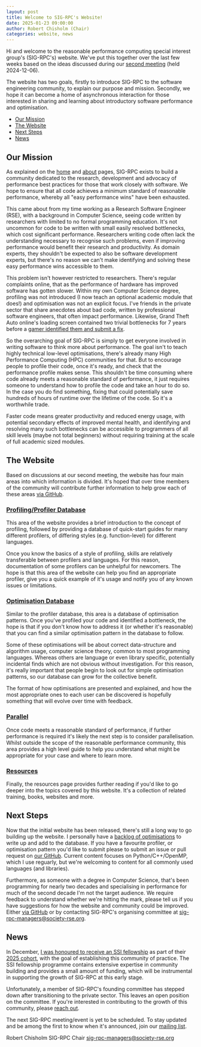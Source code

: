 ```yaml
---
layout: post
title: Welcome to SIG-RPC's Website!
date: 2025-01-23 09:00:00
author: Robert Chisholm (Chair)
categories: website, news
---
```


Hi and welcome to the reasonable performance computing special interest group's (SIG-RPC's) website. We've put this together over the last few weeks based on the ideas discussed during our [second meeting](https://github.com/sig-rpc/minutes/pull/3) (held 2024-12-06).

The website has two goals, firstly to introduce SIG-RPC to the software engineering community, to explain our purpose and mission. Secondly, we hope it can become a home of asynchronous interaction for those interested in sharing and learning about introductory software performance and optimisation.

- [Our Mission](#our-mission)
- [The Website](#the-website)
- [Next Steps](#next-steps)
- [News](#news)

## Our Mission

As explained on the [home](/) and [about](/about/) pages, SIG-RPC exists to build a community dedicated to the research, development and advocacy of performance best practices for those that work closely with software. We hope to ensure that all code achieves a minimum standard of reasonable performance, whereby all "easy performance wins" have been exhausted.

This came about from my time working as a Research Software Engineer (RSE), with a background in Computer Science, seeing code written by researchers with limited to no formal programming education. It's not uncommon for code to be written with small easily resolved bottlenecks, which cost significant performance. Researchers writing code often lack the understanding necessary to recognise such problems, even if improving performance would benefit their research and productivity. As domain experts, they shouldn't be expected to also be software development experts, but there's no reason we can't make identifying and solving these easy performance wins accessible to them.

This problem isn't however restricted to researchers. There's regular complaints online, that as the performance of hardware has improved software has gotten slower. Within my own Computer Science degree, profiling was not introduced (I now teach an optional academic module that does!) and optimisation was not an explicit focus. I've friends in the private sector that share anecdotes about bad code, written by professional software engineers, that often impact performance. Likewise, Grand Theft Auto online's loading screen contained two trivial bottlenecks for 7 years before a [gamer identified them and submit a fix](https://nee.lv/2021/02/28/How-I-cut-GTA-Online-loading-times-by-70/).

So the overarching goal of SIG-RPC is simply to get everyone involved in writing software to think more about performance. The goal isn't to teach highly technical low-level optimisations, there's already many High Performance Computing (HPC) communities for that. But to encourage people to profile their code, once it's ready, and check that the performance profile makes sense. This shouldn't be time consuming where code already meets a reasonable standard of performance, it just requires someone to understand how to profile the code and take an hour to do so. In the case you do find something, fixing that could potentially save hundreds of hours of runtime over the lifetime of the code. So it's a worthwhile trade.

Faster code means greater productivity and reduced energy usage, with potential secondary effects of improved mental health, and identifying and resolving many such bottlenecks can be accessible to programmers of all skill levels (maybe not total beginners) without requiring training at the scale of full academic sized modules.

## The Website

Based on discussions at our second meeting, the website has four main areas into which information is divided. It's hoped that over time members of the community will contribute further information to help grow each of these areas [via GitHub](https://github.com/sig-rpc/sig-rpc.github.io/issues/new/choose).

### [Profiling/Profiler Database](/profiling/)

This area of the website provides a brief introduction to the concept of profiling, followed by providing a database of quick-start guides for many different profilers, of differing styles (e.g. function-level) for different languages.

Once you know the basics of a style of profiling, skills are relatively transferable between profilers and languages. For this reason, documentation of some profilers can be unhelpful for newcomers. The hope is that this area of the website can help you find an appropriate profiler, give you a quick example of it's usage and notify you of any known issues or limitations.


### [Optimisation Database](/optimisations/)

Similar to the profiler database, this area is a database of optimisation patterns. Once you've profiled your code and identified a bottleneck, the hope is that if you don't know how to address it (or whether it's reasonable) that you can find a similar optimisation pattern in the database to follow.

Some of these optimisations will be about correct data-structure and algorithm usage, computer science theory, common to most programming languages. Whereas others are language or even library specific, potentially incidental finds which are not obvious without investigation. For this reason, it's really important that people begin to look out for simple optimisation patterns, so our database can grow for the collective benefit.

The format of how optimisations are presented and explained, and how the most appropriate ones to each user can be discovered is hopefully something that will evolve over time with feedback.

### [Parallel](/parallel/)

Once code meets a reasonable standard of performance, if further performance is required it's likely the next step is to consider parallelisation. Whilst outside the scope of the reasonable performance community, this area provides a high level guide to help you understand what might be appropriate for your case and where to learn more.

### [Resources](/resources/)

Finally, the resources page provides further reading if you'd like to go deeper into the topics covered by this website. It's a collection of related training, books, websites and more.

## Next Steps

Now that the initial website has been released, there's still a long way to go building up the website. I personally have a [backlog of optimisations](https://github.com/sig-rpc/sig-rpc.github.io/issues/8) to write up and add to the database. If you have a favourite profiler, or optimisation pattern you'd like to submit please to submit an issue or pull request on [our GitHub](https://github.com/sig-rpc/sig-rpc.github.io). Current content focuses on Python/C++/OpenMP, which I use reguarly, but we're welcoming to content for all commonly used languages (and libraries).

Furthermore, as someone with a degree in Computer Science, that's been programming for nearly two decades and specialising in performance for much of the second decade I'm not the target audience. We require feedback to understand whether we're hitting the mark, please tell us if you have suggestions for how the website and community could be improved. Either [via GitHub](https://github.com/sig-rpc/sig-rpc.github.io/issues/new/choose) or by contacting SIG-RPC's organising committee at [sig-rpc-managers@society-rse.org](mailto:sig-rpc-managers@society-rse.org).

## News

In December, [I was honoured to receive an SSI fellowship](https://www.software.ac.uk/fellowship-programme/robert-chisholm) as part of their [2025 cohort](https://www.software.ac.uk/news/introducing-2025-fellowship-cohort-insights-and-celebrations), with the goal of establishing this community of practice. The SSI fellowship programme contains extensive expertise in community building and provides a small amount of funding, which will be instrumental in supporting the growth of SIG-RPC at this early stage.

Unfortunately, a member of SIG-RPC's founding committee has stepped down after transitioning to the private sector. This leaves an open position on the committee. If you're interested in contributing to the growth of this community, please [reach out](mailto:sig-rpc-managers@society-rse.org).

The next SIG-RPC meeting/event is yet to be scheduled. To stay updated and be among the first to know when it's announced, join our [mailing list](https://groups.google.com/a/society-rse.org/g/sig-rpc).

Robert Chisholm
SIG-RPC Chair
[sig-rpc-managers@society-rse.org](mailto:sig-rpc-managers@society-rse.org)
